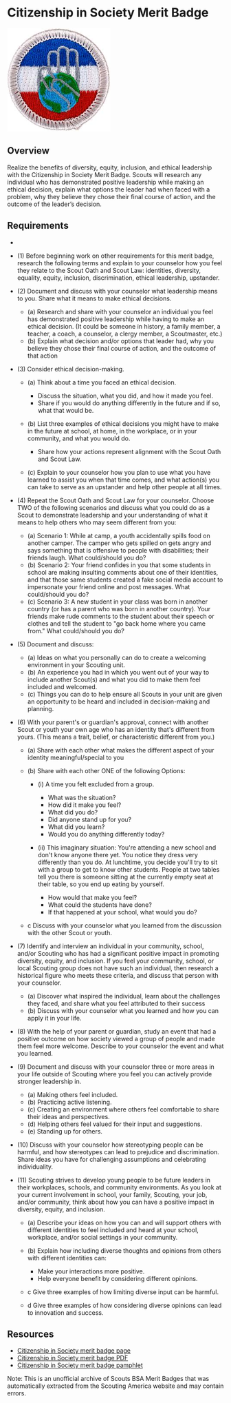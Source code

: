 

# Citizenship in Society Merit Badge

![Citizenship in Society Merit Badge](images/citizenship-in-society-merit-badge.jpg)

## Overview



Realize the benefits of diversity, equity, inclusion, and ethical leadership with the Citizenship in Society Merit Badge. Scouts will research any individual who has demonstrated positive leadership while making an ethical decision, explain what options the leader had when faced with a problem, why they believe they chose their final course of action, and the outcome of the leader’s decision.

## Requirements

* 
* (1) Before beginning work on other requirements for this merit badge, research the following terms and explain to your counselor how you feel they relate to the Scout Oath and Scout Law: identities, diversity, equality, equity, inclusion, discrimination, ethical leadership, upstander.
* (2) Document and discuss with your counselor what leadership means to you. Share what it means to make ethical decisions.
    * (a) Research and share with your counselor an individual you feel has demonstrated positive leadership while having to make an ethical decision. (It could be someone in history, a family member, a teacher, a coach, a counselor, a clergy member, a Scoutmaster, etc.)
    * (b) Explain what decision and/or options that leader had, why you believe they chose their final course of action, and the outcome of that action


* (3) Consider ethical decision-making.
    * (a) Think about a time you faced an ethical decision.
        * Discuss the situation, what you did, and how it made you feel.
        * Share if you would do anything differently in the future and if so, what that would be.


    * (b) List three examples of ethical decisions you might have to make in the future at school, at home, in the workplace, or in your community, and what you would do.
        * Share how your actions represent alignment with the Scout Oath and Scout Law.


    * (c) Explain to your counselor how you plan to use what you have learned to assist you when that time comes, and what action(s) you can take to serve as an upstander and help other people at all times.


* (4) Repeat the Scout Oath and Scout Law for your counselor. Choose TWO of the following scenarios and discuss what you could do as a Scout to demonstrate leadership and your understanding of what it means to help others who may seem different from you:
    * (a) Scenario 1: While at camp, a youth accidentally spills food on another camper. The camper who gets spilled on gets angry and says something that is offensive to people with disabilities; their friends laugh. What could/should you do?
    * (b) Scenario 2: Your friend confides in you that some students in school are making insulting comments about one of their identities, and that those same students created a fake social media account to impersonate your friend online and post messages. What could/should you do?
    * (c) Scenario 3: A new student in your class was born in another country (or has a parent who was born in another country). Your friends make rude comments to the student about their speech or clothes and tell the student to "go back home where you came from." What could/should you do?


* (5) Document and discuss:
    * (a) Ideas on what you personally can do to create a welcoming environment in your Scouting unit.
    * (b) An experience you had in which you went out of your way to include another Scout(s) and what you did to make them feel included and welcomed.
    * (c) Things you can do to help ensure all Scouts in your unit are given an opportunity to be heard and included in decision-making and planning.


* (6) With your parent's or guardian's approval, connect with another Scout or youth your own age who has an identity that's different from yours. (This means a trait, belief, or characteristic different from you.)
    * (a) Share with each other what makes the different aspect of your identity meaningful/special to you
    * (b) Share with each other ONE of the following Options:
        * (i) A time you felt excluded from a group.
            * What was the situation?
            * How did it make you feel?
            * What did you do?
            * Did anyone stand up for you?
            * What did you learn?
            * Would you do anything differently today?


        * (ii)  This imaginary situation: You're attending a new school and don't know anyone there yet. You notice they dress very differently than you do. At lunchtime, you decide you'll try to sit with a group to get to know other students. People at two tables tell you there is someone sitting at the currently empty seat at their table, so you end up eating by yourself.
            * How would that make you feel?
            * What could the students have done?
            * If that happened at your school, what would you do?




    * c Discuss with your counselor what you learned from the discussion with the other Scout or youth.


* (7) Identify and interview an individual in your community, school, and/or Scouting who has had a significant positive impact in promoting diversity, equity, and inclusion. If you feel your community, school, or local Scouting group does not have such an individual, then research a historical figure who meets these criteria, and discuss that person with your counselor.
    * (a) Discover what inspired the individual, learn about the challenges they faced, and share what you feel attributed to their success
    * (b) Discuss with your counselor what you learned and how you can apply it in your life.


* (8) With the help of your parent or guardian, study an event that had a positive outcome on how society viewed a group of people and made them feel more welcome. Describe to your counselor the event and what you learned.
* (9) Document and discuss with your counselor three or more areas in your life outside of Scouting where you feel you can actively provide stronger leadership in.
    * (a) Making others feel included.
    * (b) Practicing active listening.
    * (c) Creating an environment where others feel comfortable to share their ideas and perspectives.
    * (d) Helping others feel valued for their input and suggestions.
    * (e) Standing up for others.


* (10) Discuss with your counselor how stereotyping people can be harmful, and how stereotypes can lead to prejudice and discrimination. Share ideas you have for challenging assumptions and celebrating individuality.
* (11) Scouting strives to develop young people to be future leaders in their workplaces, schools, and community environments. As you look at your current involvement in school, your family, Scouting, your job, and/or community, think about how you can have a positive impact in diversity, equity, and inclusion.
    * (a) Describe your ideas on how you can and will support others with different identities to feel included and heard at your school, workplace, and/or social settings in your community.
    * (b) Explain how including diverse thoughts and opinions from others with different identities can:
        * Make your interactions more positive.
        * Help everyone benefit by considering different opinions.


    * c Give three examples of how limiting diverse input can be harmful.
    * d Give three examples of how considering diverse opinions can lead to innovation and success.




## Resources

- [Citizenship in Society merit badge page](https://www.scouting.org/merit-badges/citizenship-in-society/)
- [Citizenship in Society merit badge PDF](https://filestore.scouting.org/filestore/Merit_Badge_ReqandRes/Pamphlets/Citizenship%20In%20Society_2021.pdf)
- [Citizenship in Society merit badge pamphlet](#)

Note: This is an unofficial archive of Scouts BSA Merit Badges that was automatically extracted from the Scouting America website and may contain errors.